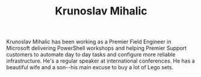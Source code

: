 ﻿---
title: Krunoslav Mihalic
description: ""
image: /images/author/krunoslav-mihalic.jpg
social:
- icon: fab fa-facebook
  link: https://facebook.com/#
- icon: fab fa-twitter
  link: https://twitter.com/#
- icon: fab fa-github
  link: https://github.com/#
- icon: fas fa-link
  link: ""
- icon: fab fa-linkedin-in
  link: https://www.linkedin.com/in/#/
- icon: fab fa-youtube
  link: '#'
- icon: fab fa-twitch
  link: https://www.twitch.tv/#

---
Krunoslav Mihalic has been working as a Premier Field Engineer in Microsoft delivering PowerShell workshops and helping Premier Support customers to automate day to day tasks and configure more reliable infrastructure. He's a regular speaker at international conferences. He has a beautiful wife and a son--his main excuse to buy a lot of Lego sets.
